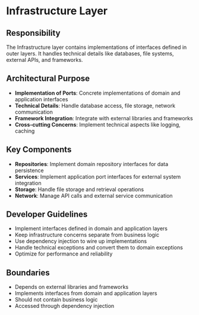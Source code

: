 # Infrastructure Layer

## Responsibility
The Infrastructure layer contains implementations of interfaces defined in outer layers. It handles technical details like databases, file systems, external APIs, and frameworks.

## Architectural Purpose
- **Implementation of Ports**: Concrete implementations of domain and application interfaces
- **Technical Details**: Handle database access, file storage, network communication
- **Framework Integration**: Integrate with external libraries and frameworks
- **Cross-cutting Concerns**: Implement technical aspects like logging, caching

## Key Components
- **Repositories**: Implement domain repository interfaces for data persistence
- **Services**: Implement application port interfaces for external system integration
- **Storage**: Handle file storage and retrieval operations
- **Network**: Manage API calls and external service communication

## Developer Guidelines
- Implement interfaces defined in domain and application layers
- Keep infrastructure concerns separate from business logic
- Use dependency injection to wire up implementations
- Handle technical exceptions and convert them to domain exceptions
- Optimize for performance and reliability

## Boundaries
- Depends on external libraries and frameworks
- Implements interfaces from domain and application layers
- Should not contain business logic
- Accessed through dependency injection
